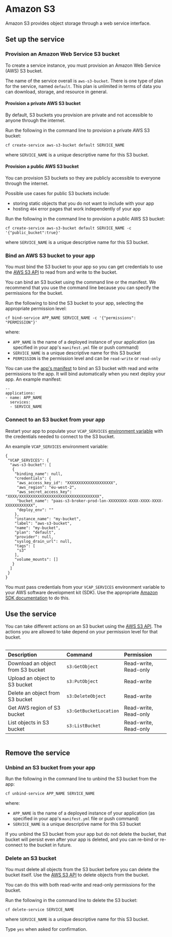 # Amazon S3

Amazon S3 provides object storage through a web service interface.

<h2 id="set-up-the-service">Set up the service</h2>

### Provision an Amazon Web Service S3 bucket

To create a service instance, you must provision an Amazon Web Service (AWS) S3 bucket.

The name of the service overall is `aws-s3-bucket`. There is one type of plan for the service, named `default`. This plan is unlimited in terms of data you can download, storage, and resource in general.

#### Provision a private AWS S3 bucket

By default, S3 buckets you provision are private and not accessible to anyone through the internet.

Run the following in the command line to provision a private AWS S3 bucket:

```
cf create-service aws-s3-bucket default SERVICE_NAME
```

where `SERVICE_NAME` is a unique descriptive name for this S3 bucket.

#### Provision a public AWS S3 bucket

You can provision S3 buckets so they are publicly accessible to everyone through the internet.

Possible use cases for public S3 buckets include:

- storing static objects that you do not want to include with your app
- hosting `404` error pages that work independently of your app

Run the following in the command line to provision a public AWS S3 bucket:

```
cf create-service aws-s3-bucket default SERVICE_NAME -c '{"public_bucket":true}'
```
where `SERVICE_NAME` is a unique descriptive name for this S3 bucket.

### Bind an AWS S3 bucket to your app

You must bind the S3 bucket to your app so you can get credentials to use the [AWS S3 API](https://docs.aws.amazon.com/cli/latest/reference/s3api/) to read from and write to the bucket.

You can bind an S3 bucket using the command line or the manifest. We recommend that you use the command line because you can specify the permissions for the bucket.

Run the following to bind the S3 bucket to your app, selecting the appropriate permission level:

```
cf bind-service APP_NAME SERVICE_NAME -c '{"permissions": "PERMISSION"}'
```

where:

- `APP_NAME` is the name of a deployed instance of your application (as specified in your app's `manifest.yml` file or push command)
- `SERVICE_NAME` is a unique descriptive name for this S3 bucket
- `PERMISSION` is the permission level and can be `read-write` or `read-only`

You can use the [app's manifest](https://docs.cloud.service.gov.uk/deploying_apps.html#deploying-public-apps) to bind an S3 bucket with read and write permissions to the app. It will bind automatically when you next deploy your app. An example manifest:

```
--
applications:
- name: APP_NAME
  services:
  - SERVICE_NAME
```

### Connect to an S3 bucket from your app

Restart your app to populate your `VCAP_SERVICES` [environment variable](/deploying_apps.html#system-provided-environment-variables) with the credentials needed to connect to the S3 bucket.

An example `VCAP_SERVICES` environment variable:

```
{
 "VCAP_SERVICES": {
  "aws-s3-bucket": [
   {
    "binding_name": null,
    "credentials": {
     "aws_access_key_id": "XXXXXXXXXXXXXXXXXXXX",
     "aws_region": "eu-west-2",
     "aws_secret_access_key": "XXXX/XXXXXXXXXXXXXXXXXXXXXXXXXXXXXXXXXXX",
     "bucket_name": "paas-s3-broker-prod-lon-XXXXXXXX-XXXX-XXXX-XXXX-XXXXXXXXXXXX",
     "deploy_env": ""
    },
    "instance_name": "my-bucket",
    "label": "aws-s3-bucket",
    "name": "my-bucket",
    "plan": "default",
    "provider": null,
    "syslog_drain_url": null,
    "tags": [
     "s3"
    ],
    "volume_mounts": []
   }
  ]
 }
}
```
You must pass credentials from your `VCAP_SERVICES` environment variable to your AWS software development kit (SDK). Use the appropriate [Amazon SDK documentation](https://aws.amazon.com/developer/tools/#sdks) to do this.  

<h2 id="amend-the-service">Use the service</h2>

You can take different actions on an S3 bucket using the [AWS S3 API](https://docs.aws.amazon.com/cli/latest/reference/s3api/). The actions you are allowed to take depend on your permission level for that bucket.

<div style="height:1px;font-size:1px;">&nbsp;</div>

|Description|Command|Permission|
|:---|:---|:---|
|Download an object from S3 bucket|`s3:GetObject`|Read-write, Read-only|
|Upload an object to S3 bucket|`s3:PutObject`|Read-write|
|Delete an object from S3 bucket|`s3:DeleteObject`|Read-write|
|Get AWS region of S3 bucket|`s3:GetBucketLocation`|Read-write, Read-only|
|List objects in S3 bucket|`s3:ListBucket`|Read-write, Read-only|

<div style="height:1px;font-size:1px;">&nbsp;</div>

<h2 id="remove-the-service">Remove the service</h2>

### Unbind an S3 bucket from your app

Run the following in the command line to unbind the S3 bucket from the app:

```
cf unbind-service APP_NAME SERVICE_NAME
```

where:

- `APP_NAME` is the name of a deployed instance of your application (as specified in your app's `manifest.yml` file or push command)
- `SERVICE_NAME` is a unique descriptive name for this S3 bucket

If you unbind the S3 bucket from your app but do not delete the bucket, that bucket will persist even after your app is deleted, and you can re-bind or re-connect to the bucket in future.

### Delete an S3 bucket

You must delete all objects from the S3 bucket before you can delete the bucket itself. Use the [AWS S3 API](https://docs.aws.amazon.com/cli/latest/reference/s3api/) to delete objects from the bucket.

You can do this with both read-write and read-only permissions for the bucket.

Run the following in the command line to delete the S3 bucket:

```
cf delete-service SERVICE_NAME
```

where `SERVICE_NAME` is a unique descriptive name for this S3 bucket.

Type `yes` when asked for confirmation.
